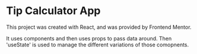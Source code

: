 # Tip Calculator App

This project was created with React, and was provided by Frontend Mentor.

It uses components and then uses props to pass data around. Then 'useState' is used to manage the different variations of those comopnents.
